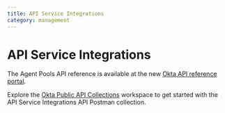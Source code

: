 ```yaml
---
title: API Service Integrations
category: management
---
```


# API Service Integrations

The Agent Pools API reference is available at the new [Okta API reference portal](https://developer.okta.com/docs/api/openapi/okta-management/management/tag/APIServiceIntegrations/).

Explore the [Okta Public API Collections](https://www.postman.com/okta-eng/workspace/okta-public-api-collections/overview) workspace to get started with the API Service Integrations API Postman collection.
